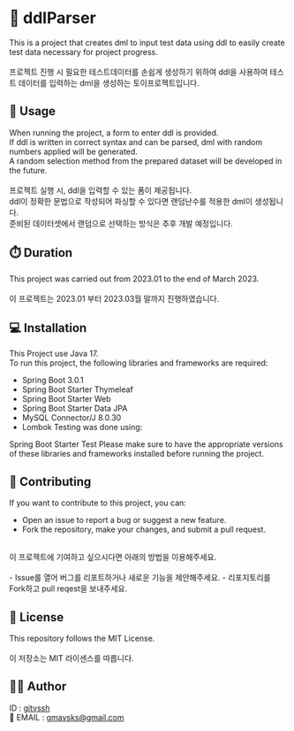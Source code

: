 # 📁 ddlParser

This is a project that creates dml to input test data using ddl to easily create test data necessary for project progress.
<br>
<br>
프로젝트 진행 시 필요한 테스트데이터를 손쉽게 생성하기 위하여 ddl을 사용하여 테스트 데이터를 입력하는 dml을 생성하는 토이프로젝트입니다.

## 📖 Usage

When running the project, a form to enter ddl is provided.
<br>
If ddl is written in correct syntax and can be parsed, dml with random numbers applied will be generated.
<br>
A random selection method from the prepared dataset will be developed in the future.
<br>
<br>
프로젝트 실행 시, ddl을 입력할 수 있는 폼이 제공됩니다.
<br>
ddl이 정확한 문법으로 작성되어 파싱할 수 있다면 랜덤난수를 적용한 dml이 생성됩니다.
<br>
준비된 데이터셋에서 랜덤으로 선택하는 방식은 추후 개발 예정입니다. 

## :stopwatch: Duration 

This project was carried out from 2023.01 to the end of March 2023.
<br>
<br>
이 프로젝트는 2023.01 부터 2023.03월 말까지 진행하였습니다.

## 💻 Installation

This Project use Java 17.
<br>
To run this project, the following libraries and frameworks are required:

- Spring Boot 3.0.1
- Spring Boot Starter Thymeleaf
- Spring Boot Starter Web
- Spring Boot Starter Data JPA
- MySQL Connector/J 8.0.30
- Lombok
Testing was done using:

Spring Boot Starter Test
Please make sure to have the appropriate versions of these libraries and frameworks installed before running the project.

## 🤝 Contributing

If you want to contribute to this project, you can:
<br>

- Open an issue to report a bug or suggest a new feature.
- Fork the repository, make your changes, and submit a pull request.
<br>
이 프로젝트에 기여하고 싶으시다면 아래의 방법을 이용해주세요.
<br>
<br>
- Issue를 열어 버그를 리포트하거나 새로운 기능을 제안해주세요.
- 리포지토리를 Fork하고 pull reqest을 보내주세요.

## 📝 License

This repository follows the MIT License.
<br>
<br>
이 저장소는 MIT 라이센스를 따릅니다.

## 🧑‍💻 Author

ID : <a href="https://github.com/gitvssh" target="_new">gitvssh</a>
<br>
:email: EMAIL : gmavsks@gmail.com
